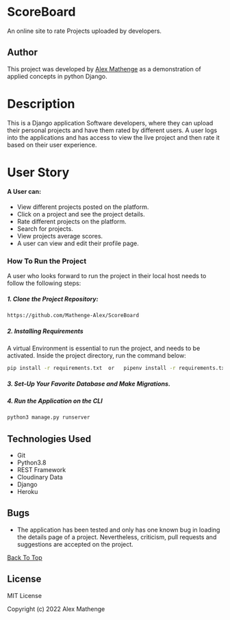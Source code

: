# ScoreBoard
An online site to rate Projects uploaded by developers.

## Author  
  
This project was developed by [Alex Mathenge](https://github.com/Mathenge-Alex) as a demonstration of applied concepts in python Django.
  
# Description  
This is a Django application Software developers, where they can upload their personal projects and have them rated by different users. A user logs into the applications and has access to view the live project and then rate it based on their user experience.
  
# User Story

#### A User can:
  
- View different projects posted on the platform.
- Click on a project and see the project details.
- Rate different projects on the platform.
- Search for projects.  
- View projects average scores.
- A user can view and edit their profile page.

### How To Run the Project
  
  A user who looks forward to run the project in their local host needs to follow the following steps:

##### 1. Clone the Project Repository: 
 ```bash 
https://github.com/Mathenge-Alex/ScoreBoard
```
##### 2. Installing Requirements  
A virtual Environment is essential to run the project, and needs to be activated.
Inside the project directory, run the command below:
 ```bash
pip install -r requirements.txt  or   pipenv install -r requirements.txt
```
##### 3. Set-Up Your Favorite Database and Make Migrations.

##### 4. Run the Application on the CLI  
 ```bash 
 python3 manage.py runserver 
``` 

## Technologies Used  
  
- Git
- Python3.8
- REST Framework
- Cloudinary Data
- Django  
- Heroku
   
## Bugs  
- The application has been tested and only has one known bug in loading the details page of a project. Nevertheless, criticism, pull requests and suggestions are accepted on the project.

[Back To Top](#ScoreBoard)

## License
MIT License

Copyright (c) 2022 Alex Mathenge